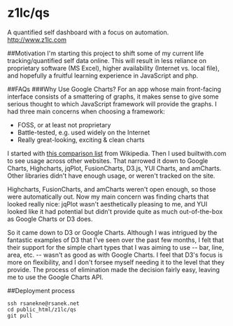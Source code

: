 z1lc/qs
=======

A quantified self dashboard with a focus on automation. http://www.z1lc.com

##Motivation
I'm starting this project to shift some of my current life tracking/quantified self data online. This will result in less reliance on proprietary software (MS Excel), higher availability (Internet vs. local file), and hopefully a fruitful learning experience in JavaScript and php.

##FAQs
###Why Use Google Charts?
For an app whose main front-facing interface consists of a smattering of graphs, it makes sense to give some serious thought to which JavaScript framework will provide the graphs. I had three main concerns when choosing a framework:
 * FOSS, or at least not proprietary
 * Battle-tested, e.g. used widely on the Internet
 * Really great-looking, exciting & clean charts

I started with [this comparison list](https://en.wikipedia.org/wiki/Comparison_of_JavaScript_charting_frameworks) from Wikipedia. Then I used builtwith.com to see usage across other websites. That narrowed it down to Google Charts, Highcharts, jqPlot, FusionCharts, D3.js, YUI Charts, and amCharts. Other libraries didn't have enough usage, or weren't tracked on the site.

Highcharts, FusionCharts, and amCharts weren't open enough, so those were automatically out. Now my main concern was finding charts that looked really nice: jqPlot wasn't aesthetically pleasing to me, and YUI looked like it had potential but didn't provide quite as much out-of-the-box as Google Charts or D3 does.

So it came down to D3 or Google Charts. Although I was intrigued by the fantastic examples of D3 that I've seen over the past few months, I felt that their support for the simple chart types that I was aiming to use -- bar, line, area, etc. -- wasn't as good as with Google Charts. I feel that D3's focus is more on flexibility, and I don't forsee myself needing it to the level that they provide. The process of elimination made the decision fairly easy, leaving me to use the Google Charts API.

##Deployment process
```
ssh rsanekne@rsanek.net
cd public_html/z1lc/qs
git pull
```